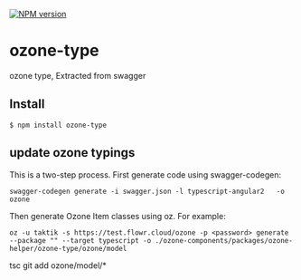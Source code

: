 [![NPM version][npm-image]][npm-url]
# ozone-type

ozone type, Extracted from swagger

## Install

```
$ npm install ozone-type
```

## update ozone typings

This is a two-step process. First generate code using swagger-codegen:
```
swagger-codegen generate -i swagger.json -l typescript-angular2   -o ozone
```

Then generate Ozone Item classes using oz. For example:
```
oz -u taktik -s https://test.flowr.cloud/ozone -p <password> generate --package "" --target typescript -o ./ozone-components/packages/ozone-helper/ozone-type/ozone/model
```


tsc
git add ozone/model/*



[npm-image]: https://badge.fury.io/js/ozone-type.svg
[npm-url]: https://npmjs.org/package/ozone-type

